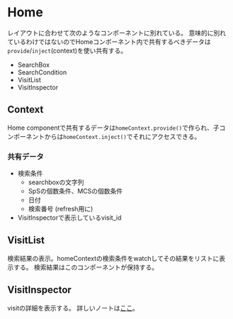 # Home

レイアウトに合わせて次のようなコンポーネントに別れている。
意味的に別れているわけではないのでHomeコンポーネント内で共有するべきデータは`provide`/`inject`(context)を使い共有する。

* SearchBox
* SearchCondition
* VisitList
* VisitInspector

## Context

Home componentで共有するデータは`homeContext.provide()`で作られ、子コンポーネントからは`homeContext.inject()`でそれにアクセスできる。

### 共有データ

* 検索条件
    * searchboxの文字列
    * SpSの個数条件、MCSの個数条件
    * 日付
    * 検索番号 (refresh用に)
* VisitInspectorで表示しているvisit_id

## VisitList

検索結果の表示。homeContextの検索条件をwatchしてその結果をリストに表示する。
検索結果はこのコンポーネントが保持する。


## VisitInspector

visitの詳細を表示する。
詳しいノートは[ここ](./VisitInspector/README.ja.md)。

